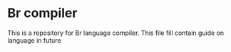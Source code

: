 # Br compiler

This is a repository for Br language compiler. This file fill contain guide on language in future
